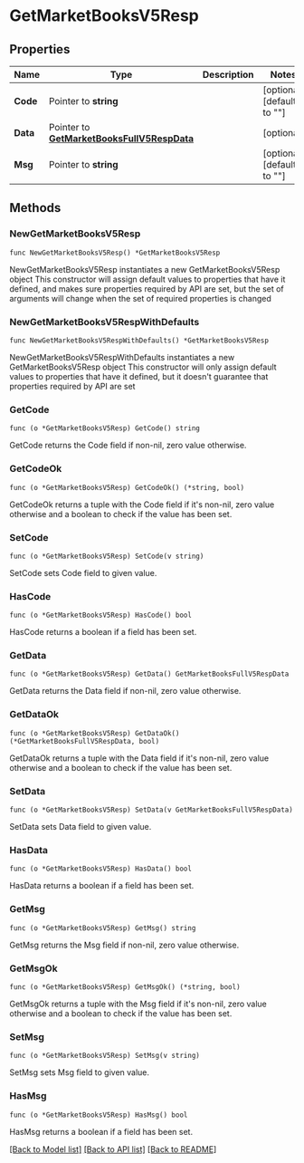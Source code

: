 # GetMarketBooksV5Resp

## Properties

Name | Type | Description | Notes
------------ | ------------- | ------------- | -------------
**Code** | Pointer to **string** |  | [optional] [default to ""]
**Data** | Pointer to [**GetMarketBooksFullV5RespData**](GetMarketBooksFullV5RespData.md) |  | [optional] 
**Msg** | Pointer to **string** |  | [optional] [default to ""]

## Methods

### NewGetMarketBooksV5Resp

`func NewGetMarketBooksV5Resp() *GetMarketBooksV5Resp`

NewGetMarketBooksV5Resp instantiates a new GetMarketBooksV5Resp object
This constructor will assign default values to properties that have it defined,
and makes sure properties required by API are set, but the set of arguments
will change when the set of required properties is changed

### NewGetMarketBooksV5RespWithDefaults

`func NewGetMarketBooksV5RespWithDefaults() *GetMarketBooksV5Resp`

NewGetMarketBooksV5RespWithDefaults instantiates a new GetMarketBooksV5Resp object
This constructor will only assign default values to properties that have it defined,
but it doesn't guarantee that properties required by API are set

### GetCode

`func (o *GetMarketBooksV5Resp) GetCode() string`

GetCode returns the Code field if non-nil, zero value otherwise.

### GetCodeOk

`func (o *GetMarketBooksV5Resp) GetCodeOk() (*string, bool)`

GetCodeOk returns a tuple with the Code field if it's non-nil, zero value otherwise
and a boolean to check if the value has been set.

### SetCode

`func (o *GetMarketBooksV5Resp) SetCode(v string)`

SetCode sets Code field to given value.

### HasCode

`func (o *GetMarketBooksV5Resp) HasCode() bool`

HasCode returns a boolean if a field has been set.

### GetData

`func (o *GetMarketBooksV5Resp) GetData() GetMarketBooksFullV5RespData`

GetData returns the Data field if non-nil, zero value otherwise.

### GetDataOk

`func (o *GetMarketBooksV5Resp) GetDataOk() (*GetMarketBooksFullV5RespData, bool)`

GetDataOk returns a tuple with the Data field if it's non-nil, zero value otherwise
and a boolean to check if the value has been set.

### SetData

`func (o *GetMarketBooksV5Resp) SetData(v GetMarketBooksFullV5RespData)`

SetData sets Data field to given value.

### HasData

`func (o *GetMarketBooksV5Resp) HasData() bool`

HasData returns a boolean if a field has been set.

### GetMsg

`func (o *GetMarketBooksV5Resp) GetMsg() string`

GetMsg returns the Msg field if non-nil, zero value otherwise.

### GetMsgOk

`func (o *GetMarketBooksV5Resp) GetMsgOk() (*string, bool)`

GetMsgOk returns a tuple with the Msg field if it's non-nil, zero value otherwise
and a boolean to check if the value has been set.

### SetMsg

`func (o *GetMarketBooksV5Resp) SetMsg(v string)`

SetMsg sets Msg field to given value.

### HasMsg

`func (o *GetMarketBooksV5Resp) HasMsg() bool`

HasMsg returns a boolean if a field has been set.


[[Back to Model list]](../README.md#documentation-for-models) [[Back to API list]](../README.md#documentation-for-api-endpoints) [[Back to README]](../README.md)


